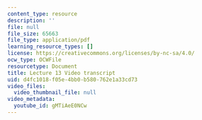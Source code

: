 ```yaml
---
content_type: resource
description: ''
file: null
file_size: 65663
file_type: application/pdf
learning_resource_types: []
license: https://creativecommons.org/licenses/by-nc-sa/4.0/
ocw_type: OCWFile
resourcetype: Document
title: Lecture 13 Video transcript
uid: d4fc1018-f05e-4bb0-b580-762e1a33cd73
video_files:
  video_thumbnail_file: null
video_metadata:
  youtube_id: gMTiAeE0NCw
---
```

